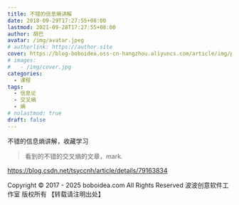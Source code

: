 ```yaml
---
title: 不错的信息熵讲解
date: 2018-09-29T17:27:55+08:00
lastmod: 2021-09-28T17:27:55+08:00
author: 胡巴
avatar: /img/avatar.jpeg
# authorlink: https://author.site
cover: https://blog-boboidea.oss-cn-hangzhou.aliyuncs.com/article/img/posts/不错的信息熵讲解.jpg
# images:
#   - /img/cover.jpg
categories:
  - 课程
tags:
  - 信息论
  - 交叉熵
  - 熵
# nolastmod: true
draft: false
---
```


不错的信息熵讲解，收藏学习

<!--more-->

> 看到的不错的交叉熵的文章，mark.

https://blog.csdn.net/tsyccnh/article/details/79163834

<!--declare-declare-->

Copyright &copy; 2017 - 2025 boboidea.com All Rights Reserved 波波创意软件工作室 版权所有 【转载请注明出处】
